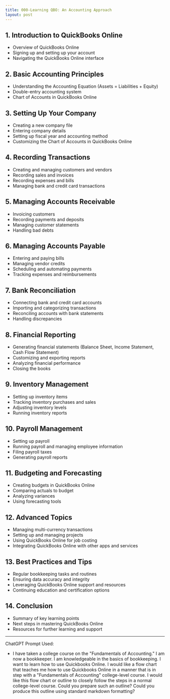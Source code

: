 ```yaml
---
title: 000-Learning QBO: An Accounting Approach
layout: post
---
```


## 1. Introduction to QuickBooks Online
- Overview of QuickBooks Online
- Signing up and setting up your account
- Navigating the QuickBooks Online interface

## 2. Basic Accounting Principles
- Understanding the Accounting Equation (Assets = Liabilities + Equity)
- Double-entry accounting system
- Chart of Accounts in QuickBooks Online

## 3. Setting Up Your Company
- Creating a new company file
- Entering company details
- Setting up fiscal year and accounting method
- Customizing the Chart of Accounts in QuickBooks Online

## 4. Recording Transactions
- Creating and managing customers and vendors
- Recording sales and invoices
- Recording expenses and bills
- Managing bank and credit card transactions

## 5. Managing Accounts Receivable
- Invoicing customers
- Recording payments and deposits
- Managing customer statements
- Handling bad debts

## 6. Managing Accounts Payable
- Entering and paying bills
- Managing vendor credits
- Scheduling and automating payments
- Tracking expenses and reimbursements

## 7. Bank Reconciliation
- Connecting bank and credit card accounts
- Importing and categorizing transactions
- Reconciling accounts with bank statements
- Handling discrepancies

## 8. Financial Reporting
- Generating financial statements (Balance Sheet, Income Statement, Cash Flow Statement)
- Customizing and exporting reports
- Analyzing financial performance
- Closing the books

## 9. Inventory Management
- Setting up inventory items
- Tracking inventory purchases and sales
- Adjusting inventory levels
- Running inventory reports

## 10. Payroll Management
- Setting up payroll
- Running payroll and managing employee information
- Filing payroll taxes
- Generating payroll reports

## 11. Budgeting and Forecasting
- Creating budgets in QuickBooks Online
- Comparing actuals to budget
- Analyzing variances
- Using forecasting tools

## 12. Advanced Topics
- Managing multi-currency transactions
- Setting up and managing projects
- Using QuickBooks Online for job costing
- Integrating QuickBooks Online with other apps and services

## 13. Best Practices and Tips
- Regular bookkeeping tasks and routines
- Ensuring data accuracy and integrity
- Leveraging QuickBooks Online support and resources
- Continuing education and certification options

## 14. Conclusion
- Summary of key learning points
- Next steps in mastering QuickBooks Online
- Resources for further learning and support

---

ChatGPT Prompt Used:

- I have taken a college course on the "Fundamentals of Accounting." I am now a bookkeeper. I am knowledgeable in the basics of bookkeeping. I want to learn how to use Quickbooks Online. I would like a flow chart that teaches me how to use Quickbooks Online in a manner that is in step with a "Fundamentals of Accounting" college-level course. I would like this flow chart or outline to closely follow the steps in a normal college-level course. Could you prepare such an outline? Could you produce this outline using standard markdown formatting?